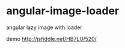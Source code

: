 angular-image-loader
====================

angular lazy image with loader

demo http://jsfiddle.net/HB7LU/520/
